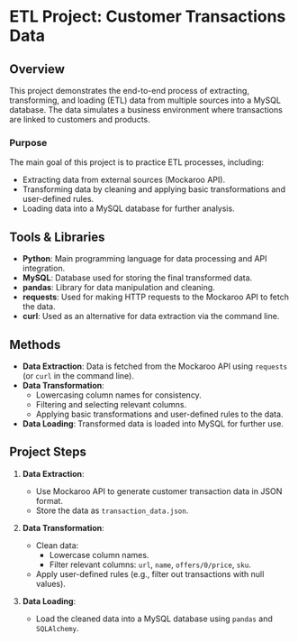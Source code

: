 # ETL Project: Customer Transactions Data

## Overview

This project demonstrates the end-to-end process of extracting, transforming, and loading (ETL) data from multiple sources into a MySQL database. The data simulates a business environment where transactions are linked to customers and products.

### Purpose
The main goal of this project is to practice ETL processes, including:
- Extracting data from external sources (Mockaroo API).
- Transforming data by cleaning and applying basic transformations and user-defined rules.
- Loading data into a MySQL database for further analysis.

## Tools & Libraries
- **Python**: Main programming language for data processing and API integration.
- **MySQL**: Database used for storing the final transformed data.
- **pandas**: Library for data manipulation and cleaning.
- **requests**: Used for making HTTP requests to the Mockaroo API to fetch the data.
- **curl**: Used as an alternative for data extraction via the command line.

## Methods
- **Data Extraction**: Data is fetched from the Mockaroo API using `requests` (or `curl` in the command line).
- **Data Transformation**: 
  - Lowercasing column names for consistency.
  - Filtering and selecting relevant columns.
  - Applying basic transformations and user-defined rules to the data.
- **Data Loading**: Transformed data is loaded into MySQL for further use.

## Project Steps
1. **Data Extraction**:
   - Use Mockaroo API to generate customer transaction data in JSON format.
   - Store the data as `transaction_data.json`.

2. **Data Transformation**:
   - Clean data: 
     - Lowercase column names.
     - Filter relevant columns: `url`, `name`, `offers/0/price`, `sku`.
   - Apply user-defined rules (e.g., filter out transactions with null values).
   
3. **Data Loading**:
   - Load the cleaned data into a MySQL database using `pandas` and `SQLAlchemy`.

